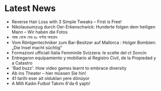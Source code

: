 # Latest News
-  Reverse Hair Loss with 3 Simple Tweaks – First is Free!
-  Nikolausumzug durch Oer-Erkenschwick: Hunderte folgen dem heiligen Mann – Wir haben die Fotos
-  আজ থেকে ফের ৪৮ ঘণ্টার অবরোধ
-  Vom Röntgentechniker zum Bar-Besitzer auf Mallorca : Holger Bombien: „Die Insel macht süchtig“
-  Formazioni ufficiali Italia Femminile Svizzera: le scelte del ct Soncin
-  Entregaron equipamiento y mobiliario al Registro Civil, de la Propiedad y a Catastro
-  'Bad buzz': How video games learnt to embrace diversity
-  Ab ins Theater – hier müssen Sie hin!
-  41 tarihi eser ait oldukları yere dönüyor
-  A Milli Kadın Futbol Takımı 6'da 6 yaptı!
